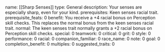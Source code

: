 name: [[Sharp Senses]]
type: General
description: Your senses are especially sharp, even for your kind.
prerequisites: Keen senses racial trait.
prerequisite_feats: 0
benefit: You receive a +4 racial bonus on Perception skill checks. This replaces the normal bonus from the keen senses racial trait.
normal: The keen senses trait normally grants a +2 racial bonus on Perception skill checks.
special: 0
teamwork: 0
critical: 0
grit: 0
style: 0
performance: 0
racial: 0
companion_familiar: 0
race_name: 0
note: 0
goal: 0
completion_benefit: 0
multiples: 0
suggested_traits: 0
